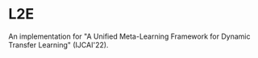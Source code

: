 # L2E
An implementation for "A Unified Meta-Learning Framework for Dynamic Transfer Learning" (IJCAI'22).
